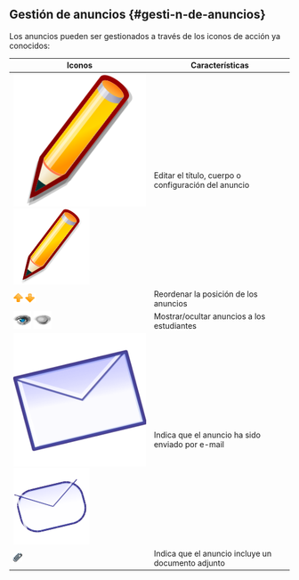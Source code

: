 ## Gestión de anuncios {#gesti-n-de-anuncios}

Los anuncios pueden ser gestionados a través de los iconos de acción ya conocidos:

| Iconos | Características |
| --- | --- |
| ![](../assets/graphics229.svg)![](../assets/graphics229.png) | Editar el título, cuerpo o configuración del anuncio |
| ![](../assets/images168.png) | Reordenar la posición de los anuncios |
| ![](../assets/graphics366.png) ![](../assets/graphics367.png) | Mostrar/ocultar anuncios a los estudiantes |
| ![](../assets/graphics230.svg)![](../assets/graphics230.png) | Indica que el anuncio ha sido enviado por e-mail |
| ![](../assets/graphics231.gif) | Indica que el anuncio incluye un documento adjunto |